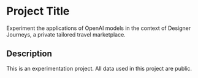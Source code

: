 # Project Title

Experiment the applications of OpenAI models in the context of Designer Journeys, a private tailored travel marketplace.

## Description

This is an experimentation project. All data used in this project are public.
